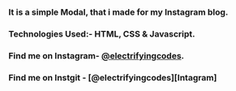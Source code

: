 ### It is a simple Modal, that i made for my Instagram blog.

### Technologies Used:- HTML, CSS & Javascript.

### Find me on Instagram- [@electrifyingcodes][Instagram].
### Find me on Instgit - [@electrifyingcodes][Intagram]
[Instagram]: https://www.instagram.com/electrifyingcodes